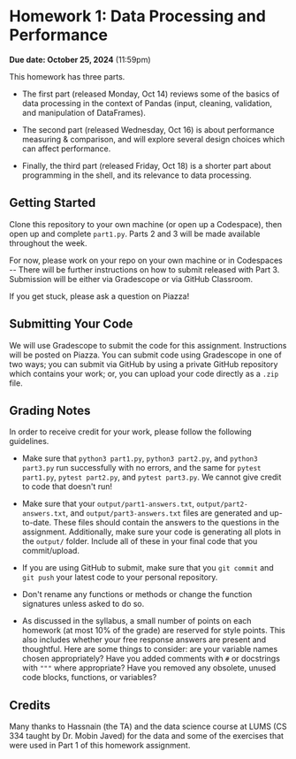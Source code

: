 # Homework 1: Data Processing and Performance

**Due date: October 25, 2024** (11:59pm)

This homework has three parts.

- The first part (released Monday, Oct 14)
reviews some of the basics of data processing
in the context of Pandas
(input, cleaning, validation, and manipulation of DataFrames).

- The second part (released Wednesday, Oct 16)
is about performance measuring & comparison, and
will explore several design choices which can affect performance.

- Finally, the third part (released Friday, Oct 18)
is a shorter part about programming in the shell,
and its relevance to data processing.

## Getting Started

Clone this repository to your own machine (or open up a Codespace),
then open up and complete `part1.py`.
Parts 2 and 3 will be made available throughout the week.

For now, please work on your repo on your own machine or in Codespaces
-- There will be further instructions on how to submit released with Part 3.
Submission will be either via Gradescope or via GitHub Classroom.

If you get stuck, please ask a question on Piazza!

## Submitting Your Code

We will use Gradescope to submit the code for this assignment.
Instructions will be posted on Piazza.
You can submit code using Gradescope in one of two ways;
you can submit via GitHub by using a private GitHub repository which contains your work;
or, you can upload your code directly as a `.zip` file.

## Grading Notes

In order to receive credit for your work, please follow the following guidelines.

- Make sure that `python3 part1.py`, `python3 part2.py`, and `python3 part3.py` run successfully with no errors, and the same for
`pytest part1.py`, `pytest part2.py`, and `pytest part3.py`.
We cannot give credit to code that doesn't run!

- Make sure that your `output/part1-answers.txt`, `output/part2-answers.txt`, and `output/part3-answers.txt` files are generated and up-to-date. These files should contain the answers to the questions in the assignment.
Additionally, make sure your code is generating all plots in the `output/` folder.
Include all of these in your final code that you commit/upload.

- If you are using GitHub to submit, make sure that you `git commit` and `git push` your latest code to your personal repository.

- Don't rename any functions or methods or change the function signatures unless asked to do so.

- As discussed in the syllabus, a small number of points on each homework (at most 10% of the grade) are reserved for style points.
This also includes whether your free response answers are present and thoughtful.
Here are some things to consider: are your variable names chosen appropriately? Have you added comments with `#` or docstrings with `"""` where appropriate? Have you removed any obsolete, unused code blocks, functions, or variables?

## Credits

Many thanks to Hassnain (the TA)
and the data science course at LUMS (CS 334 taught by Dr. Mobin Javed)
for the data and some of the exercises that were used in Part 1 of this homework assignment.
